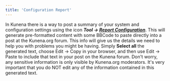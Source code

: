 ```yaml
---
title: 'Configuration Report'
---
```


In Kunena there is a way to post a summary of your system and configuration settings using the icon **_Tool -> [Report Configuration](../../manual/backend/tools/report-configuration)_**. This will generate pre-formatted content with some BBCode to paste directly into a post at the Kunena.org forum. This info will give us the details we need to help you with problems you might be having.
Simply **Select all** the generated text, choose Edit -> Copy in your browser, and then use Edit -> Paste to include that text in your post on the Kunena forum. Don't worry, any sensitive information is only visible by Kunena.org moderators. It's very important that you do NOT edit any of the information contained in this generated text.